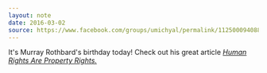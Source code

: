 ```yaml
---
layout: note
date: 2016-03-02
source: https://www.facebook.com/groups/umichyal/permalink/1125000940885297/
---
```


It's Murray Rothbard's birthday today! Check out his great article *[Human Rights Are Property Rights.](https://fee.org/articles/human-rights-are-property-rights/)*
